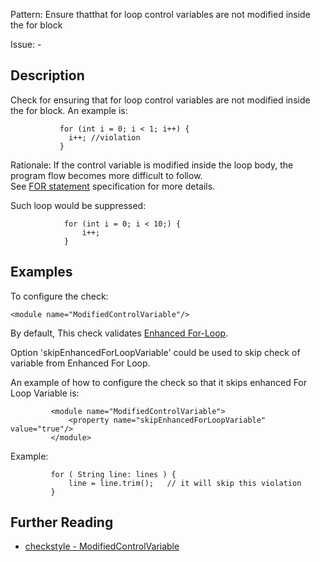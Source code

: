 Pattern: Ensure thatthat for loop control variables are not modified inside the for block

Issue: -

## Description

Check for ensuring that for loop control variables are not modified inside the for block. An example is: 
    
    
               for (int i = 0; i < 1; i++) {
                 i++; //violation
               }
            

Rationale: If the control variable is modified inside the loop body, the program flow becomes more difficult to follow.  
See [FOR statement](http://docs.oracle.com/javase/specs/jls/se8/html/jls-14.html#jls-14.14) specification for more details. 

Such loop would be suppressed: 
    
    
                for (int i = 0; i < 10;) {
                    i++;
                }
            

## Examples

To configure the check: 
    
    
    <module name="ModifiedControlVariable"/>
            

By default, This check validates [ Enhanced For-Loop](http://docs.oracle.com/javase/specs/jls/se8/html/jls-14.html#jls-14.14.2). 

Option 'skipEnhancedForLoopVariable' could be used to skip check of variable from Enhanced For Loop. 

An example of how to configure the check so that it skips enhanced For Loop Variable is: 
    
    
             <module name="ModifiedControlVariable">
                 <property name="skipEnhancedForLoopVariable" value="true"/>
             </module>
             

Example:
    
    
             for ( String line: lines ) {
                 line = line.trim();   // it will skip this violation
             }

## Further Reading

* [checkstyle - ModifiedControlVariable](http://checkstyle.sourceforge.net/config_coding.html#ModifiedControlVariable)